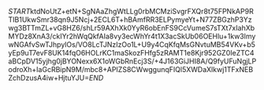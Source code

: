 $START$ktdNoUtZ+etN+SgNAaZhgWtLLg0rbMCMziSvgrFXQr8t75FPNkAP9RTIB1UkwSmr38qn9J5Ncj+2ECL6T+hBAmfRR3ELPymyeYt+N77ZBGzhP3Yzwg3BTTmZL+vG8HZ6/shLr59AXhXk0YyR6obEnFS9CcVumeS7sTXt7xIahXbMYDz8XnA3/ckIYr2hWqQkfAIa8vy3ecWhYr4t1X3acSkUb06OEHlu+1kw3lmywNGAfvSwTJhpylOs/VO8LcTJNzIzOo1L+U9y4CqKfqMsGNvtuMB54VKv+b5yEp9uT7evF8UK14fqO6HOLrKC1maSkozFHfg5zRAMT1e8Kjr952GZ0IeZTC4aBCpDV15yjhg0jBYONexx6X1oWGbRnEcj3S/+4J163GiJHI8A/Q9fyUFuNgjLPodroXh+IaGcRBipN9M/mbc8+APIZS8CWwggunqFIQl5XWDaXlkwj1TFxNEBZchDzusA4iw+HjtuYJU=$END$